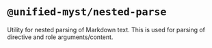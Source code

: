 # `@unified-myst/nested-parse`

Utility for nested parsing of Markdown text.
This is used for parsing of directive and role arguments/content.

